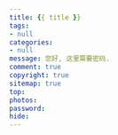 ```yaml
---
title: {{ title }}
tags: 
- null
categories: 
- null
message: 您好, 这里需要密码.
comment: true
copyright: true
sitemap: true
top: 
photos: 
password: 
hide: 
---
```




<!--more-->
